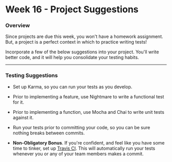 # Week 16 - Project Suggestions

### Overview

Since projects are due this week, you won't have a homework assignment. But, a project is a perfect context in which to practice writing tests! 

Incorporate a few of the below suggestions into your project. You'll write better code, and it will help you consolidate your testing habits.

---

### Testing Suggestions

* Set up Karma, so you can run your tests as you develop.

* Prior to implementing a feature, use Nightmare to write a functional test for it.

* Prior to implementing a function, use Mocha and Chai to write unit tests against it.

* Run your tests prior to committing your code, so you can be sure nothing breaks between commits.

* **Non-Obligatory Bonus**. If you're confident, and feel like you have some time to tinker, set up [Travis CI](https://travis-ci.org/). This will automatically run your tests whenever you or any of your team members makes a commit. 
